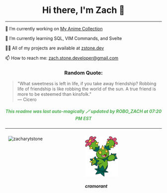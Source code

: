 <h1 align="center">Hi there, I'm Zach 👋</h1>

<hr/>

<p align="left">🔭 I’m currently working on <a href="https://github.com/ZacharyTStone/My-Anime-Collection">My Anime Collection</a></p>

<p align="left">🌱 I’m currently learning SQL, VIM Commands, and Svelte</p>

<p align="left">👨‍💻 All of my projects are available at <a href="https://www.zstone.dev/">zstone.dev</a></p>

<p align="left">📫 How to reach me: <a href="mailto:zach.stone.developer@gmail.com">zach.stone.developer@gmail.com</a></p>

<!-- Add a Quotes section -->
<h3 align="center">Random Quote:</h3>
<blockquote>
  "What sweetness is left in life, if you take away friendship? Robbing life of friendship is like robbing the world of the sun. A true friend is more to be esteemed than kinsfolk."
<br>— Cicero
</blockquote>

<h5 align="center" style="color: #4CAF50; font-style: italic; font-weight: bold;"> This readme was last auto-magically 🪄 updated by ROBO_ZACH at 07:20 PM EST </h5>

<hr/>

<div style="display: flex; justify-content: space-between; width: 70%; padding: 10px;">
    <div style="width: 70%;">
        <img src="https://github-readme-streak-stats.herokuapp.com/?user=zacharytstone" alt="zacharytstone" style="width: 100%;" />
    </div>
    <div style="width: 30%;">
        <img class='poke-img' src='https://raw.githubusercontent.com/PokeAPI/sprites/master/sprites/pokemon/other/dream-world/556.svg' alt='maractus'></img>
        <h5 class='poke-name'>cramorant</h5>
    </div>
</div>
